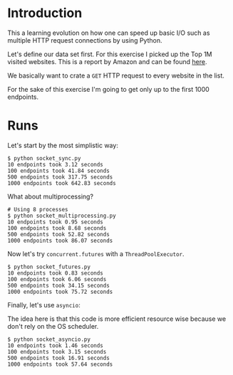 
# Introduction
This a learning evolution on how one can speed up basic I/O such as multiple HTTP request
connections by using Python.

Let's define our data set first. For this exercise I picked up the Top 1M
visited websites. This is a report by Amazon and can be found [here](http://s3.amazonaws.com/alexa-static/top-1m.csv.zip).

We basically want to crate a `GET` HTTP request to every website in the list.

For the sake of this exercise I'm going to get only up to the first 1000 endpoints.

# Runs
Let's start by the most simplistic way:

```
$ python socket_sync.py
10 endpoints took 3.12 seconds
100 endpoints took 41.84 seconds
500 endpoints took 317.75 seconds
1000 endpoints took 642.83 seconds
```

What about multiprocessing?

```
# Using 8 processes
$ python socket_multiprocessing.py
10 endpoints took 0.95 seconds
100 endpoints took 8.68 seconds
500 endpoints took 52.82 seconds
1000 endpoints took 86.07 seconds
```

Now let's try `concurrent.futures` with a `ThreadPoolExecutor`.

```
$ python socket_futures.py
10 endpoints took 0.83 seconds
100 endpoints took 6.06 seconds
500 endpoints took 34.15 seconds
1000 endpoints took 75.72 seconds
```

Finally, let's use `asyncio`:

The idea here is that this code is more efficient resource wise because we don't rely on the OS scheduler.

```
$ python socket_asyncio.py
10 endpoints took 1.46 seconds
100 endpoints took 3.15 seconds
500 endpoints took 16.91 seconds
1000 endpoints took 57.64 seconds
```
